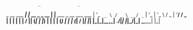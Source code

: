                 _              _                        
 _ __ ___   ___| |_ __ _ _ __ | |__   ___  _ __ ___ ___ 
| '_ ` _ \ / _ \ __/ _` | '_ \| '_ \ / _ \| '__/ __/ _ \
| | | | | |  __/ || (_| | |_) | | | | (_) | | | (_|  __/
|_| |_| |_|\___|\__\__,_| .__/|_| |_|\___/|_|  \___\___|
                        |_|                             
                        

